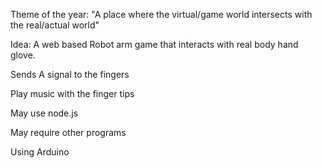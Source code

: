  Theme of the year: "A place where the virtual/game world intersects with the real/actual world"
 
Idea: A web based Robot arm game that interacts with real body hand glove. 

Sends A signal to the fingers

Play music with the finger tips

May use node.js

May require other programs

Using Arduino 


